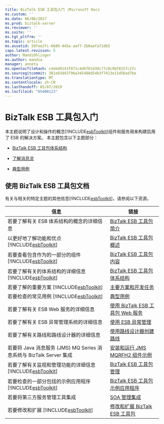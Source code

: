 ```yaml
---
title: BizTalk ESB 工具包入门 |Microsoft Docs
ms.custom: ''
ms.date: 06/08/2017
ms.prod: biztalk-server
ms.reviewer: ''
ms.suite: ''
ms.tgt_pltfrm: ''
ms.topic: article
ms.assetid: 59fee2fc-6689-445a-aaf7-2b0aafa71db5
caps.latest.revision: 5
author: MandiOhlinger
ms.author: mandia
manager: anneta
ms.openlocfilehash: c4ebd9143f071c4d6f01d30c77c0c9bf815fc2fc
ms.sourcegitcommit: 381e83d43796a345488d54b3f7413e11d56ad7be
ms.translationtype: MT
ms.contentlocale: zh-CN
ms.lasthandoff: 05/07/2019
ms.locfileid: "65400123"
---
```

# <a name="getting-started-with-the-biztalk-esb-toolkit"></a>BizTalk ESB 工具包入门
本主题说明了设计和操作的概念[!INCLUDE[esbToolkit](../includes/esbtoolkit-md.md)]组件和服务用来构建启用了 ESB 的解决方案。 本主题包含以下主题部分：  

-   [BizTalk ESB 工具包体系结构](../esb-toolkit/architecture-of-the-biztalk-esb-toolkit.md)  

-   [了解消息流](../esb-toolkit/understanding-message-flow.md)  

-   [典型用例](../esb-toolkit/typical-use-cases.md)  

## <a name="using-the-biztalk-esb-toolkit-documentation"></a>使用 BizTalk ESB 工具包文档  
 有关与相关的特定主题的其他信息[!INCLUDE[esbToolkit](../includes/esbtoolkit-md.md)]，请参阅以下资源。  


|                                                      信息                                                       |                                                                链接                                                                |
|------------------------------------------------------------------------------------------------------------------------|------------------------------------------------------------------------------------------------------------------------------------|
|                                若要了解有关 ESB 体系结构的概念的详细信息                                 |                [BizTalk ESB 工具包简介](../esb-toolkit/introduction-to-the-biztalk-esb-toolkit.md)                |
|         以更好地了解功能和优点 [!INCLUDE[esbToolkit](../includes/esbtoolkit-md.md)]         |                    [BizTalk ESB 工具包概述](../esb-toolkit/overview-of-the-biztalk-esb-toolkit.md)                    |
|             若要查看包含作为的一部分的组件 [!INCLUDE[esbToolkit](../includes/esbtoolkit-md.md)]             |                    [BizTalk ESB 工具包内容](../esb-toolkit/contents-of-the-biztalk-esb-toolkit.md)                    |
|            若要了解有关的体系结构的详细信息 [!INCLUDE[esbToolkit](../includes/esbtoolkit-md.md)]            |                [BizTalk ESB 工具包体系结构](../esb-toolkit/architecture-of-the-biztalk-esb-toolkit.md)                |
|                 若要了解的重要方案 [!INCLUDE[esbToolkit](../includes/esbtoolkit-md.md)]                  |                    [主要方案和开发任务](../esb-toolkit/key-scenarios-and-development-tasks.md)                    |
|                若要检查的常见用例 [!INCLUDE[esbToolkit](../includes/esbtoolkit-md.md)]                |                                      [典型用例](../esb-toolkit/typical-use-cases.md)                                      |
|                                        若要了解有关 ESB Web 服务的详细信息                                        |             [使用 BizTalk ESB 工具包 Web 服务](../esb-toolkit/using-the-biztalk-esb-toolkit-web-services.md)             |
|                                若要了解有关 ESB 异常管理系统的详细信息                                 |                         [使用 ESB 异常管理](../esb-toolkit/using-esb-exception-management.md)                         |
|                             若要了解有关路线和路线设计器的详细信息                             |          [使用路线设计器创建路线](../esb-toolkit/creating-itineraries-using-itinerary-designer.md)          |
|                若要将 Java 消息服务 (JMS) MQ Series 消息系统与 BizTalk Server 集成                 | [安装和运行 JMS MQRFH2 组件示例](../esb-toolkit/installing-and-running-the-jms-mqrfh2-component-sample.md) |
| 若要了解有关监视和管理功能的详细信息 [!INCLUDE[esbToolkit](../includes/esbtoolkit-md.md)] |            [BizTalk ESB 工具包管理](../esb-toolkit/administration-with-the-biztalk-esb-toolkit.md)            |
|        若要检查的一部分包括的示例应用程序 [!INCLUDE[esbToolkit](../includes/esbtoolkit-md.md)]         |                [BizTalk ESB 工具包示例应用程序](../esb-toolkit/biztalk-esb-toolkit-sample-applications.md)                |
|                                    若要将第三方服务管理工具集成                                    |                             [SOA 管理集成](../esb-toolkit/soa-governance-integration.md)                             |
|                     若要修改和扩展 [!INCLUDE[esbToolkit](../includes/esbtoolkit-md.md)]                      |        [修改和扩展 BizTalk ESB 工具包](../esb-toolkit/modifying-and-extending-the-biztalk-esb-toolkit.md)        |

